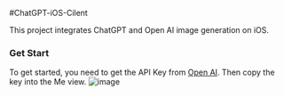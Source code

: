 #ChatGPT-iOS-Cilent

This project integrates ChatGPT and Open AI image generation on iOS.

### Get Start

To get started, you need to get the API Key from [Open AI](https://platform.openai.com/account/api-keys).
Then copy the key into the Me view.
![image](https://github.com/sekikum/chatGPT-iOS-Cilent/assets/49646473/ece7382d-2c01-45a4-a739-85389a992471)
